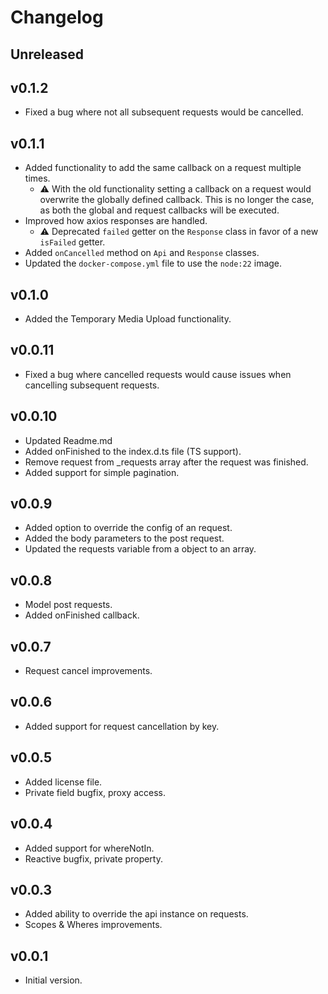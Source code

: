 # Changelog

## Unreleased

## v0.1.2
- Fixed a bug where not all subsequent requests would be cancelled.

## v0.1.1
- Added functionality to add the same callback on a request multiple times.
  - ⚠️ With the old functionality setting a callback on a request would overwrite the globally defined callback. This is no longer the case, as both the global and request callbacks will be executed.
- Improved how axios responses are handled.
  - ⚠️ Deprecated `failed` getter on the `Response` class in favor of a new `isFailed` getter. 
- Added `onCancelled` method on `Api` and `Response` classes.
- Updated the `docker-compose.yml` file to use the `node:22` image.

## v0.1.0
- Added the Temporary Media Upload functionality.

## v0.0.11
- Fixed a bug where cancelled requests would cause issues when cancelling subsequent requests.

## v0.0.10
- Updated Readme.md
- Added onFinished to the index.d.ts file (TS support).
- Remove request from _requests array after the request was finished.
- Added support for simple pagination.

## v0.0.9
- Added option to override the config of an request.
- Added the body parameters to the post request.
- Updated the requests variable from a object to an array.

## v0.0.8
- Model post requests.
- Added onFinished callback.

## v0.0.7
- Request cancel improvements.

## v0.0.6
- Added support for request cancellation by key.

## v0.0.5
- Added license file.
- Private field bugfix, proxy access.

## v0.0.4
- Added support for whereNotIn.
- Reactive bugfix, private property.

## v0.0.3
- Added ability to override the api instance on requests.
- Scopes & Wheres improvements.

## v0.0.1
- Initial version.

